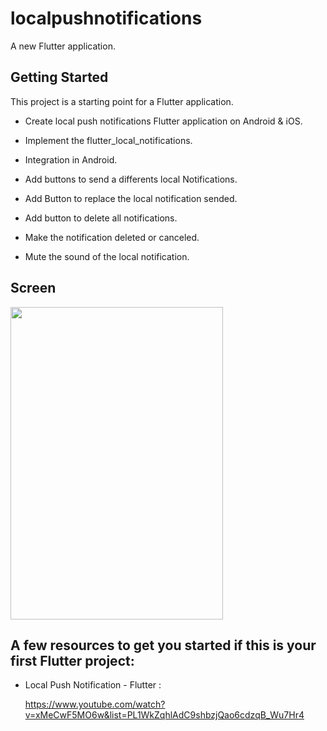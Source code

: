 # localpushnotifications

A new Flutter application.

## Getting Started

This project is a starting point for a Flutter application.

* Create local push notifications Flutter application on Android & iOS.

- Implement the flutter_local_notifications.

- Integration in Android.

- Add buttons to send a differents local Notifications.

- Add Button to replace the local notification sended.

- Add button to delete all notifications.

- Make the notification deleted or canceled.

- Mute the sound of the local notification.

## Screen

<img src="images/screen/screen.png" width="340" height="500" />


## A few resources to get you started if this is your first Flutter project:

- Local Push Notification - Flutter :

    https://www.youtube.com/watch?v=xMeCwF5MO6w&list=PL1WkZqhlAdC9shbzjQao6cdzqB_Wu7Hr4